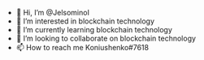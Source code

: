 - 👋 Hi, I’m @JelsominoI
- 👀 I’m interested in blockchain technology
- 🌱 I’m currently learning blockchain technology
- 💞️ I’m looking to collaborate on blockchain technology
- 📫 How to reach me Koniushenko#7618

<!---
JelsominoI/JelsominoI is a ✨ special ✨ repository because its `README.md` (this file) appears on your GitHub profile.
You can click the Preview link to take a look at your changes.
--->
